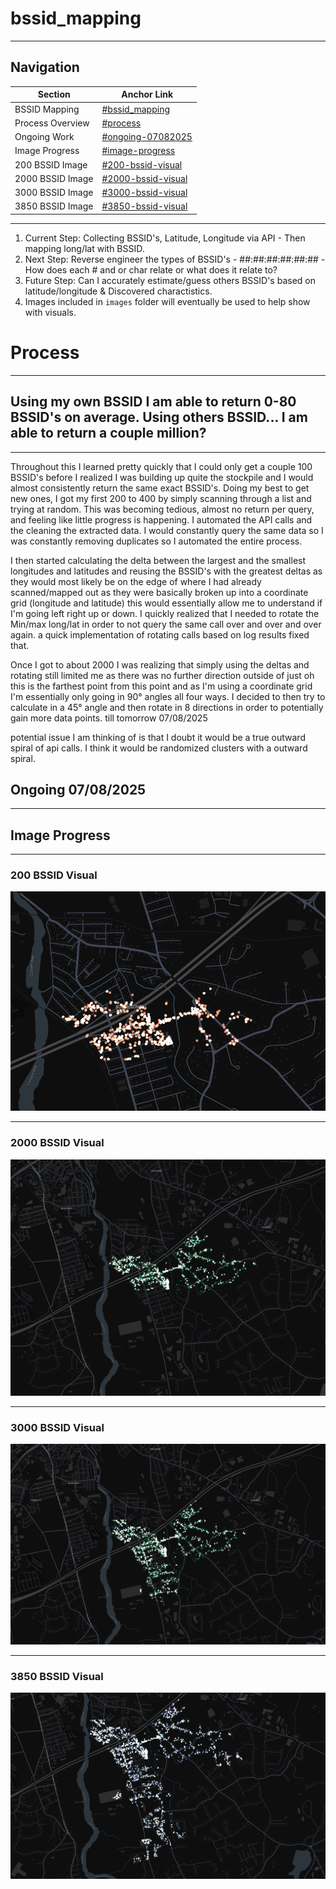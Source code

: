 # bssid_mapping
---

## Navigation

| **Section**            | **Anchor Link**                                                                                                                                      |
|------------------------|------------------------------------------------------------------------------------------------------------------------------------------------------|
| BSSID Mapping        | [#bssid_mapping](#bssid_mapping)                                                                                                                    |
| Process Overview     | [#process](#process)                                                                                                                                |
| Ongoing Work         | [#ongoing-07082025](#ongoing-07082025)                                                                                          |
| Image Progress       | [#image-progress](#image-progress)                                                                                                                  |
| 200 BSSID Image      | [#200-bssid-visual](#200-bssid-visual)                                                                                                           |
| 2000 BSSID Image     | [#2000-bssid-visual](#2000-bssid-visual)                                                                                                         |
| 3000 BSSID Image     | [#3000-bssid-visual](#3000-bssid-visual)                                                                                                         |
| 3850 BSSID Image     | [#3850-bssid-visual](#3850-bssid-visual)                                                                                                         |

---

1. Current Step: Collecting BSSID's, Latitude, Longitude via API - Then mapping long/lat with BSSID.
2. Next Step: Reverse engineer the types of BSSID's - ##:##:##:##:##:## - How does each # and or char relate or what does it relate to? 
3. Future Step: Can I accurately estimate/guess others BSSID's based on latitude/longitude & Discovered charactistics.
4. Images included in `images` folder will eventually be used to help show with visuals.

# Process
---
## Using my own BSSID I am able to return 0-80 BSSID's on average. Using others BSSID... I am able to return a couple million?
---
Throughout this I learned pretty quickly that I could only get a couple 100 BSSID's before I realized I was building up quite the stockpile and I would almost consistently return the same exact BSSID's. Doing my best to get new ones, I got my first 200 to 400 by simply scanning through a list and trying at random. This was becoming tedious, almost no return per query, and feeling like little progress is happening. I automated the API calls and the cleaning the extracted data. I would constantly query the same data so I was constantly removing duplicates so I automated the entire process.

I then started calculating the delta between the largest and the smallest longitudes and latitudes and reusing the BSSID's with the greatest deltas as they would most likely be on the edge of where I had already scanned/mapped out as they were basically broken up into a coordinate grid (longitude and latitude) this would essentially allow me to understand if I'm going left right up or down. I quickly realized that I needed to rotate the Min/max long/lat in order to not query the same call over and over and over again. a quick implementation of rotating calls based on log results fixed that.

Once I got to about 2000 I was realizing that simply using the deltas and rotating still limited me as there was no further direction outside of just oh this is the farthest point from this point and as I'm using a coordinate grid I'm essentially only going in 90° angles all four ways. I decided to then try to calculate in a 45° angle and then rotate in 8 directions in order to potentially gain more data points. till tomorrow 07/08/2025



potential issue I am thinking of is that I doubt it would be a true outward spiral of api calls. I think it would be randomized clusters with a outward spiral.


## Ongoing 07/08/2025
---
## Image Progress
---
### 200 BSSID Visual
![200 BSSIDs](images/200_BSSIDs.png)

---

### 2000 BSSID Visual
![2000 BSSIDs](images/2000_BSSIDs.png)

---

### 3000 BSSID Visual
![3000 BSSIDs](images/3000_BSSIDs.png)

---

### 3850 BSSID Visual
![3850 BSSIDs](images/3850_BSSIDs.png)

